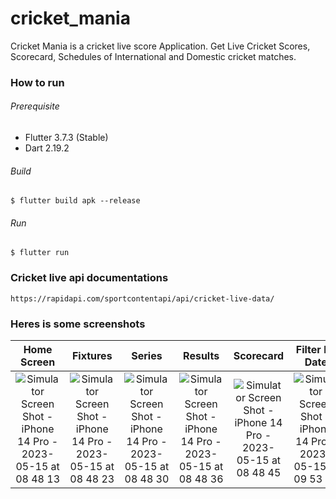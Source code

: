 # cricket_mania

Cricket Mania is a cricket live score Application. Get Live Cricket Scores, Scorecard, Schedules of International and Domestic cricket matches.

### How to run


###### Prerequisite
- Flutter 3.7.3 (Stable)
- Dart 2.19.2

###### Build
```
$ flutter build apk --release
```

###### Run
```
$ flutter run 
```

### Cricket live api documentations
```
https://rapidapi.com/sportcontentapi/api/cricket-live-data/
```

### Heres is some screenshots 

Home Screen             |  Fixtures |Series |Results |Scorecard|Filter by Date
:-------------------------:|:-------------------------: |:-------------------------: |:-------------------------: |:-------------------------: |:-------------------------:
![Simulator Screen Shot - iPhone 14 Pro - 2023-05-15 at 08 48 13](https://github.com/Jahidul007/live_cricket_mania/assets/26745548/b057bae1-e02c-48f7-a29c-c994ef20f697)| ![Simulator Screen Shot - iPhone 14 Pro - 2023-05-15 at 08 48 23](https://github.com/Jahidul007/live_cricket_mania/assets/26745548/4eca9eea-25d3-4a2c-a595-f30b89d5854f)| ![Simulator Screen Shot - iPhone 14 Pro - 2023-05-15 at 08 48 30](https://github.com/Jahidul007/live_cricket_mania/assets/26745548/5e009eb5-a382-40b5-b0ea-7131af168263)| ![Simulator Screen Shot - iPhone 14 Pro - 2023-05-15 at 08 48 36](https://github.com/Jahidul007/live_cricket_mania/assets/26745548/7855c377-0696-428c-820d-57ab463a1407)  | ![Simulator Screen Shot - iPhone 14 Pro - 2023-05-15 at 08 48 45](https://github.com/Jahidul007/live_cricket_mania/assets/26745548/1f5a4bb2-b183-4b86-ae26-b69692914e7b)| ![Simulator Screen Shot - iPhone 14 Pro - 2023-05-15 at 09 53 32](https://github.com/Jahidul007/live_cricket_mania/assets/26745548/652e087b-2330-4373-b4b9-82f8b3c1e376)
